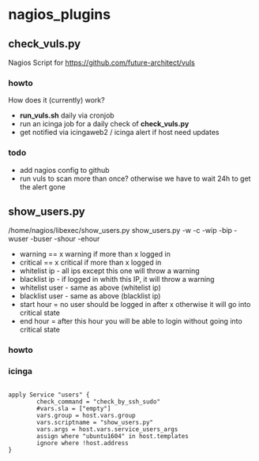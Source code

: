 # nagios_plugins

## check_vuls.py 

Nagios Script for https://github.com/future-architect/vuls

### howto
How does it (currently) work?
- **run_vuls.sh** daily via cronjob
- run an icinga job for a daily check of **check_vuls.py**
- get notified via icingaweb2 / icinga alert if host need updates

### todo
- add nagios config to github
- run vuls to scan more than once? otherwise we have to wait 24h to get the alert gone

## show_users.py 

 /home/nagios/libexec/show_users.py 
 show_users.py -w <warning> -c <critical> -wip <whitelist-ip> -bip <blacklist-ip> -wuser <whitelist-user> -buser <blacklist-user> -shour <start-hour> -ehour <end-hour>

* warning == x  warning if more than x logged in 
* critical == x  critical if more than x logged in 
* whitelist ip - all ips except this one will throw a warning
* blacklist ip - if logged in whith this IP, it will throw a warning
* whitelist user - same as above (whitelist ip)
* blacklist user - same as above (blacklist ip)
* start hour = no user should be logged in after x otherwise it will go into critical state
* end hour = after this hour you will be able to login without going into critical state



### howto

### icinga
<code>
apply Service "users" {
        check_command = "check_by_ssh_sudo"
        #vars.sla = ["empty"]
        vars.group = host.vars.group
        vars.scriptname = "show_users.py"
        vars.args = host.vars.service_users_args
        assign where "ubuntu1604" in host.templates
        ignore where !host.address
}
</code>

